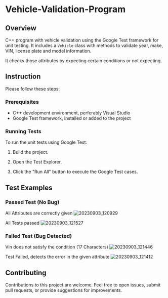 # Vehicle-Validation-Program

## Overview

C++ program with vehicle validation using the Google Test framework for unit testing. 
It includes a `Vehicle` class with methods to validate year, make, VIN, license plate and model information.

It checks those attributes by expecting certain conditions or not expecting.

## Instruction

Please follow these steps:

### Prerequisites

- C++ development environment, perferably Visual Studio
- Google Test framework, installed or added to the project

### Running Tests

To run the unit tests using Google Test:

1. Build the project.

2. Open the Test Explorer.

3. Click the "Run All" button to execute the Google Test cases.


## Test Examples
### Passed Test (No Bug)
All Attributes are correctly given
![20230903_120929](https://github.com/pchoi63/Vehicle-Validation-Program/assets/110645615/552cc9ea-5508-4816-b04f-4329a88dd719)

All Tests passed
![20230903_121527](https://github.com/pchoi63/Vehicle-Validation-Program/assets/110645615/35fe17d2-023f-4a19-9064-b1ee9fec7afa)

### Failed Test (Bug Detected)
Vin does not satisfy the condition (17 Characters)
![20230903_121446](https://github.com/pchoi63/Vehicle-Validation-Program/assets/110645615/3586c910-0e97-4791-99f6-b57fc5158090)

Test Failed, detects the error in the given attribute
![20230903_121412](https://github.com/pchoi63/Vehicle-Validation-Program/assets/110645615/c02a2b6d-899a-4cc7-be65-0ef51e07cef2)


## Contributing

Contributions to this project are welcome. Feel free to open issues, submit pull requests, or provide suggestions for improvements.

